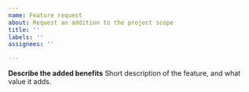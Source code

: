 ```yaml
---
name: Feature request
about: Request an addition to the project scope
title: ''
labels: ''
assignees: ''

---
```


**Describe the added benefits**
Short description of the feature, and what value it adds.
